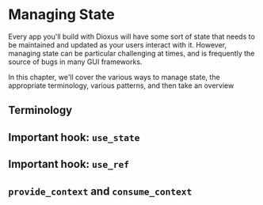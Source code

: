 # Managing State

Every app you'll build with Dioxus will have some sort of state that needs to be maintained and updated as your users interact with it. However, managing state can be particular challenging at times, and is frequently the source of bugs in many GUI frameworks.

In this chapter, we'll cover the various ways to manage state, the appropriate terminology, various patterns, and then take an overview 

## Terminology 






## Important hook: `use_state`





## Important hook: `use_ref`




## `provide_context` and `consume_context`
